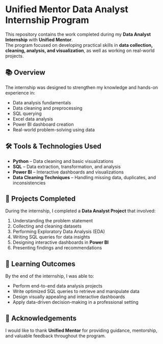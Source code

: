 # Unified Mentor Data Analyst Internship Program

This repository contains the work completed during my **Data Analyst Internship** with **Unified Mentor**.  
The program focused on developing practical skills in **data collection, cleaning, analysis, and visualization**, as well as working on real-world projects.

## 📚 Overview

The internship was designed to strengthen my knowledge and hands-on experience in:
- Data analysis fundamentals
- Data cleaning and preprocessing
- SQL querying
- Excel data analysis
- Power BI dashboard creation
- Real-world problem-solving using data

## 🛠 Tools & Technologies Used
- **Python** – Data cleaning and basic visualizations
- **SQL** – Data extraction, transformation, and analysis
- **Power BI** – Interactive dashboards and visualizations
- **Data Cleaning Techniques** – Handling missing data, duplicates, and inconsistencies

## 📂 Projects Completed
During the internship, I completed a **Data Analyst Project** that involved:
1. Understanding the problem statement
2. Collecting and cleaning datasets
3. Performing Exploratory Data Analysis (EDA)
4. Writing SQL queries for data insights
5. Designing interactive dashboards in **Power BI**
6. Presenting findings and recommendations

## 🎯 Learning Outcomes
By the end of the internship, I was able to:
- Perform end-to-end data analysis projects
- Write optimized SQL queries to retrieve and manipulate data
- Design visually appealing and interactive dashboards
- Apply data-driven decision-making in a professional setting

## 📌 Acknowledgements
I would like to thank **Unified Mentor** for providing guidance, mentorship, and valuable feedback throughout the program.

